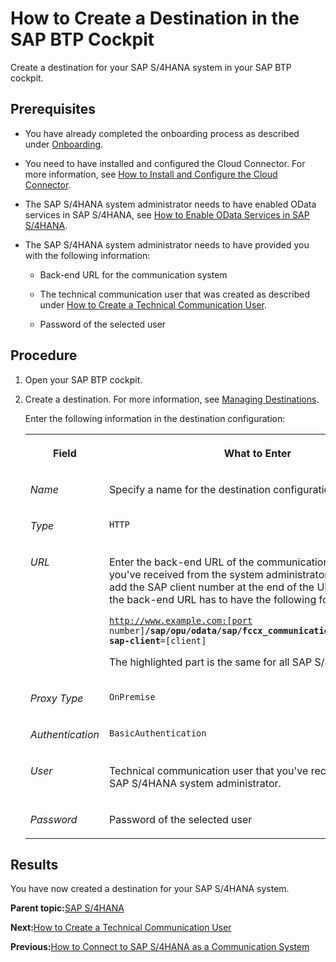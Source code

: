 <!-- loio5c2b2f088a4f4fb0bb4921815264a167 -->

# How to Create a Destination in the SAP BTP Cockpit

Create a destination for your SAP S/4HANA system in your SAP BTP cockpit.



<a name="loio5c2b2f088a4f4fb0bb4921815264a167__prereq_ew2_4r1_5qb"/>

## Prerequisites

-   You have already completed the onboarding process as described under [Onboarding](../Onboarding/onboarding-1987953.md).

-   You need to have installed and configured the Cloud Connector. For more information, see [How to Install and Configure the Cloud Connector](how-to-install-and-configure-the-cloud-connector-4cf0fb0.md).

-   The SAP S/4HANA system administrator needs to have enabled OData services in SAP S/4HANA, see [How to Enable OData Services in SAP S/4HANA](how-to-enable-odata-services-in-sap-s-4hana-fb5fe06.md).

-   The SAP S/4HANA system administrator needs to have provided you with the following information:

    -   Back-end URL for the communication system

    -   The technical communication user that was created as described under [How to Create a Technical Communication User](how-to-create-a-technical-communication-user-c4a9b51.md).

    -   Password of the selected user





## Procedure

1.  Open your SAP BTP cockpit.

2.  Create a destination. For more information, see [Managing Destinations](https://help.sap.com/docs/CP_CONNECTIVITY/cca91383641e40ffbe03bdc78f00f681/84e45e071c7646c88027fffc6a7bb787.html).

    Enter the following information in the destination configuration:


    <table>
    <tr>
    <th valign="top">

    Field
    
    </th>
    <th valign="top">

    What to Enter
    
    </th>
    </tr>
    <tr>
    <td valign="top">
    
    *Name*
    
    </td>
    <td valign="top">
    
    Specify a name for the destination configuration.
    
    </td>
    </tr>
    <tr>
    <td valign="top">
    
    *Type*
    
    </td>
    <td valign="top">
    
    `HTTP` 
    
    </td>
    </tr>
    <tr>
    <td valign="top">
    
    *URL*
    
    </td>
    <td valign="top">
    
    Enter the back-end URL of the communication system that you've received from the system administrator. Make sure to add the SAP client number at the end of the URL. Accordingly, the back-end URL has to have the following format:

    <code>http://www.example.com:[port number]<b>/sap/opu/odata/sap/fccx_communication_services_srv?sap-client</b>=[client]</code>

    The highlighted part is the same for all SAP S/4HANA systems.
    
    </td>
    </tr>
    <tr>
    <td valign="top">
    
    *Proxy Type*
    
    </td>
    <td valign="top">
    
    `OnPremise` 
    
    </td>
    </tr>
    <tr>
    <td valign="top">
    
    *Authentication*
    
    </td>
    <td valign="top">
    
    `BasicAuthentication`
    
    </td>
    </tr>
    <tr>
    <td valign="top">
    
    *User*
    
    </td>
    <td valign="top">
    
    Technical communication user that you've received from the SAP S/4HANA system administrator.
    
    </td>
    </tr>
    <tr>
    <td valign="top">
    
    *Password*
    
    </td>
    <td valign="top">
    
    Password of the selected user
    
    </td>
    </tr>
    </table>
    



<a name="loio5c2b2f088a4f4fb0bb4921815264a167__result_fsc_1s1_5qb"/>

## Results

You have now created a destination for your SAP S/4HANA system.

**Parent topic:**[SAP S/4HANA](sap-s-4hana-15a3a5b.md "Perform the following steps to connect SAP Advanced Financial Closing to your SAP S/4HANA system. Perform the last two steps only if they apply to your use case.")

**Next:**[How to Create a Technical Communication User](how-to-create-a-technical-communication-user-c4a9b51.md "Create a technical communication user for your SAP S/4HANA system.")

**Previous:**[How to Connect to SAP S/4HANA as a Communication System](how-to-connect-to-sap-s-4hana-as-a-communication-system-34ec755.md "Connect to SAP S/4HANA as your financial communication system to retrieve information about organizational units, the factory calendar, and so on.")

